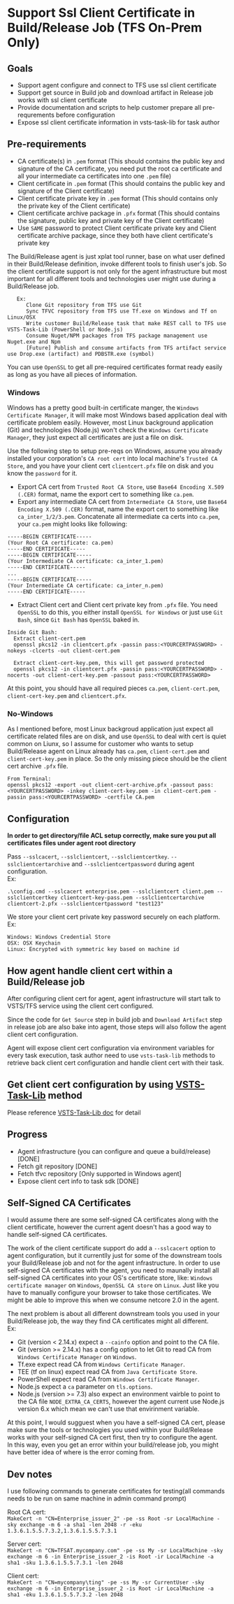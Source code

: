 # Support Ssl Client Certificate in Build/Release Job (TFS On-Prem Only)

## Goals

  - Support agent configure and connect to TFS use ssl client certificate
  - Support get source in Build job and download artifact in Release job works with ssl client certificate
  - Provide documentation and scripts to help customer prepare all pre-requrements before configuration
  - Expose ssl client certificate information in vsts-task-lib for task author

## Pre-requirements

  - CA certificate(s) in `.pem` format (This should contains the public key and signature of the CA certificate, you need put the root ca certificate and all your intermediate ca certificates into one `.pem` file)  
  - Client certificate in `.pem` format (This should contains the public key and signature of the Client certificate)  
  - Client certificate private key in `.pem` format (This should contains only the private key of the Client certificate)  
  - Client certificate archive package in `.pfx` format (This should contains the signature, public key and private key of the Client certificate)  
  - Use `SAME` password to protect Client certificate private key and Client certificate archive package, since they both have client certificate's private key  
  
The Build/Release agent is just xplat tool runner, base on what user defined in their Build/Release definition, invoke different tools to finish user's job. So the client certificate support is not only for the agent infrastructure but most important for all different tools and technologies user might use during a Build/Release job.
```
   Ex:
      Clone Git repository from TFS use Git
      Sync TFVC repository from TFS use Tf.exe on Windows and Tf on Linux/OSX
      Write customer Build/Release task that make REST call to TFS use VSTS-Task-Lib (PowerShell or Node.js)
      Consume Nuget/NPM packages from TFS package management use Nuget.exe and Npm
      [Future] Publish and consume artifacts from TFS artifact service use Drop.exe (artifact) and PDBSTR.exe (symbol)
```


You can use `OpenSSL` to get all pre-required certificates format ready easily as long as you have all pieces of information.

### Windows

Windows has a pretty good built-in certificate manger, the `Windows Certificate Manager`, it will make most Windows based application deal with certificate problem easily. However, most Linux background application (Git) and technologies (Node.js) won't check the `Windows Certificate Manager`, they just expect all certificates are just a file on disk.  

Use the following step to setup pre-reqs on Windows, assume you already installed your corporation's `CA root cert` into local machine's `Trusted CA Store`, and you have your client cert `clientcert.pfx` file on disk and you know the `password` for it.  
  - Export CA cert from `Trusted Root CA Store`, use `Base64 Encoding X.509 (.CER)` format, name the export cert to something like `ca.pem`.  
  - Export any intermediate CA cert from `Intermediate CA Store`, use `Base64 Encoding X.509 (.CER)` format, name the export cert to something like `ca_inter_1/2/3.pem`. Concatenate all intermediate ca certs into `ca.pem`, your `ca.pem` might looks like following:  
```
-----BEGIN CERTIFICATE----- 
(Your Root CA certificate: ca.pem) 
-----END CERTIFICATE-----
-----BEGIN CERTIFICATE----- 
(Your Intermediate CA certificate: ca_inter_1.pem) 
-----END CERTIFICATE-----
...
-----BEGIN CERTIFICATE----- 
(Your Intermediate CA certificate: ca_inter_n.pem) 
-----END CERTIFICATE-----
```  
  - Extract Client cert and Client cert private key from `.pfx` file. You need `OpenSSL` to do this, you either install `OpenSSL for Windows` or just use `Git Bash`, since `Git Bash` has `OpenSSL` baked in.
```
Inside Git Bash:    
  Extract client-cert.pem
  openssl pkcs12 -in clientcert.pfx -passin pass:<YOURCERTPASSWORD> -nokeys -clcerts -out client-cert.pem
      
  Extract client-cert-key.pem, this will get password protected
  openssl pkcs12 -in clientcert.pfx -passin pass:<YOURCERTPASSWORD> -nocerts -out client-cert-key.pem -passout pass:<YOURCERTPASSWORD> 
```
    
At this point, you should have all required pieces `ca.pem`, `client-cert.pem`, `client-cert-key.pem` and `clientcert.pfx`.

### No-Windows

As I mentioned before, most Linux backgroud application just expect all certificate related files are on disk, and use `OpenSSL` to deal with cert is quiet common on Liunx, so I assume for customer who wants to setup Build/Release agent on Linux already has `ca.pem`, `client-cert.pem` and `client-cert-key.pem` in place. So the only missing piece should be the client cert archive `.pfx` file.  
```
From Terminal:
openssl pkcs12 -export -out client-cert-archive.pfx -passout pass:<YOURCERTPASSWORD> -inkey client-cert-key.pem -in client-cert.pem -passin pass:<YOURCERTPASSWORD> -certfile CA.pem
```

## Configuration  

**In order to get directory/file ACL setup correctly, make sure you put all certificates files under agent root directory**

Pass `--sslcacert`, `--sslclientcert`, `--sslclientcertkey`. `--sslclientcertarchive` and `--sslclientcertpassword` during agent configuration.   
Ex:
```batch
.\config.cmd --sslcacert enterprise.pem --sslclientcert client.pem --sslclientcertkey clientcert-key-pass.pem --sslclientcertarchive clientcert-2.pfx --sslclientcertpassword "test123"
```  

We store your client cert private key password securely on each platform.  
Ex:
```
Windows: Windows Credential Store
OSX: OSX Keychain
Linux: Encrypted with symmetric key based on machine id
```

## How agent handle client cert within a Build/Release job

After configuring client cert for agent, agent infrastructure will start talk to VSTS/TFS service using the client cert configured.  

Since the code for `Get Source` step in build job and `Download Artifact` step in release job are also bake into agent, those steps will also follow the agent client cert configuration.  

Agent will expose client cert configuration via environment variables for every task execution, task author need to use `vsts-task-lib` methods to retrieve back client cert configuration and handle client cert with their task.

## Get client cert configuration by using [VSTS-Task-Lib](https://github.com/Microsoft/vsts-task-lib) method

Please reference [VSTS-Task-Lib doc](https://github.com/Microsoft/vsts-task-lib/blob/master/node/docs/cert.md) for detail

## Progress
 - Agent infrastructure (you can configure and queue a build/release) [DONE]
 - Fetch git repository [DONE]
 - Fetch tfvc repository [Only supported in Windows agent]
 - Expose client cert info to task sdk [DONE]

## Self-Signed CA Certificates

I would assume there are some self-signed CA certificates along with the client certificate, however the current agent doesn't has a good way to handle self-signed CA certificates.  

The work of the client certificate support do add a `--sslcacert` option to agent configuration, but it currentlly just for some of the downstream tools your Build/Release job and not for the agent infrastructure. In order to use self-signed CA certificates with the agent, you need to maunally install all self-signed CA certificates into your OS's certificate store, like: `Windows certificate manager` on `Windows`, `OpenSSL CA store` on `Linux`. Just like you have to manually configure your browser to take those certificates. We might be able to improve this when we consume netcore 2.0 in the agent.  

The next problem is about all different downstream tools you used in your Build/Release job, the way they find CA certificates might all different.  
Ex:
 - Git (version < 2.14.x) expect a `--cainfo` option and point to the CA file.  
 - Git (version >= 2.14.x) has a config option to let Git to read CA from `Windows Certificate Manager` on `Windows`.  
 - Tf.exe expect read CA from `Windows Certificate Manager`.  
 - TEE (tf on linux) expect read CA from `Java Certificate Store`.  
 - PowerShell expect read CA from `Windows Certificate Manager`.  
 - Node.js expect a `ca` parameter on `tls.options`.  
 - Node.js (version >= 7.3) also expect an environment vairble to point to the CA file `NODE_EXTRA_CA_CERTS`, however the agent current use Node.js version 6.x which mean we can't use that envirinment variable.  

At this point, I would sugguest when you have a self-signed CA cert, please make sure the tools or technologies you used within your Build/Release works with your self-signed CA cert first, then try to configure the agent.  
In this way, even you get an error within your build/release job, you might have better idea of where is the error coming from.  

## Dev notes

I use following commands to generate certificates for testing(all commands needs to be run on same machine in admin command prompt)  

Root CA cert:  
`MakeCert -n "CN=Enterprise_issuer_2" -pe -ss Root -sr LocalMachine -sky exchange -m 6 -a sha1 -len 2048 -r -eku 1.3.6.1.5.5.7.3.2,1.3.6.1.5.5.7.3.1`  

Server cert:  
`MakeCert -n "CN=TFSAT.mycompany.com" -pe -ss My -sr LocalMachine -sky exchange -m 6 -in Enterprise_issuer_2 -is Root -ir LocalMachine -a sha1 -sku 1.3.6.1.5.5.7.3.1 -len 2048`  

Client cert:  
`MakeCert -n "CN=mycompany\ting" -pe -ss My -sr CurrentUser -sky exchange -m 6 -in Enterprise_issuer_2 -is Root -ir LocalMachine -a sha1 -eku 1.3.6.1.5.5.7.3.2 -len 2048`

